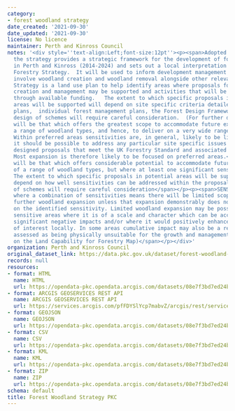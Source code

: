 ```yaml
---
category:
- forest woodland strategy
date_created: '2021-09-30'
date_updated: '2021-09-30'
license: No licence
maintainer: Perth and Kinross Council
notes: '<div style=''text-align:Left;font-size:12pt''><p><span>Adopted at March 2020,
  the strategy provides a strategic framework for the development of forest and woodland
  in Perth and Kinross (2014-2024) and sets out a local interpretation of the Scottish
  Forestry Strategy.  It will be used to inform development management decisions that
  involve woodland creation and woodland removal alongside other relevant information.  The
  Strategy is a land use plan to help identify areas where proposals for woodland
  creation and management may be supported and activities that will be encouraged
  through available funding.   The extent to which specific proposals in potential
  areas will be supported will depend on site specific criteria detailed with in action
  plans,  individual forest management plans, the Forest Design Framework etc.  The
  design of schemes will require careful consideration.  (For further detail see http://www.pkc.gov.uk/CHttpHandler.ashx?id=28220&amp;p=0)</span></p><p><span>CLASS:</span></p><p><span>PREFERRED:  Land
  will be that which offers the greatest scope to accommodate future expansion of
  a range of woodland types, and hence, to deliver on a very wide range of objectives.
  Within preferred areas sensitivities are, in general, likely to be limited, and
  it should be possible to address any particular site specific issues within well
  designed proposals that meet the UK Forestry Standard and associated guidelines.
  Most expansion is therefore likely to be focused on preferred areas.</span></p><p><span>POTENTIAL:  Land
  will be that which offers considerable potential to accommodate future expansion
  of a range of woodland types, but where at least one significant sensitivity exists.
  The extent to which specific proposals in potential areas will be supported will
  depend on how well sensitivities can be addressed within the proposals. The design
  of schemes will require careful consideration</span></p><p><span>SENSITIVE:  Areas
  where a combination of sensitivities means there will be limited scope to accommodate
  further woodland expansion unless that expansion demonstrably does not impact negatively
  on the identified sensitivity. Limited woodland expansion may be possible within
  sensitive areas where it is of a scale and character which can be accommodated without
  significant negative impacts and/or where it would positively enhance the features
  of interest locally. In some areas cumulative impact may also be a relevant consideration.</span></p><p><span>UNSUITABLE:  Areas
  assessed as being physically unsuitable for the growth and management of trees (based
  on the Land Capability for Forestry Map)</span></p></div>'
organization: Perth and Kinross Council
original_dataset_link: https://data.pkc.gov.uk/dataset/forest-woodland-strategy-pkc
records: null
resources:
- format: HTML
  name: HTML
  url: https://opendata-pkc.opendata.arcgis.com/datasets/08e7f3bd7ed24bd1a978e91fa080442e_0
- format: ARCGIS GEOSERVICES REST API
  name: ARCGIS GEOSERVICES REST API
  url: https://services.arcgis.com/pfFDYSlYcp7mabvZ/arcgis/rest/services/Forest_Woodland_Strategy_PKC/FeatureServer/0
- format: GEOJSON
  name: GEOJSON
  url: https://opendata-pkc.opendata.arcgis.com/datasets/08e7f3bd7ed24bd1a978e91fa080442e_0.geojson?outSR=%7B%22latestWkid%22%3A27700%2C%22wkid%22%3A27700%7D
- format: CSV
  name: CSV
  url: https://opendata-pkc.opendata.arcgis.com/datasets/08e7f3bd7ed24bd1a978e91fa080442e_0.csv?outSR=%7B%22latestWkid%22%3A27700%2C%22wkid%22%3A27700%7D
- format: KML
  name: KML
  url: https://opendata-pkc.opendata.arcgis.com/datasets/08e7f3bd7ed24bd1a978e91fa080442e_0.kml?outSR=%7B%22latestWkid%22%3A27700%2C%22wkid%22%3A27700%7D
- format: ZIP
  name: ZIP
  url: https://opendata-pkc.opendata.arcgis.com/datasets/08e7f3bd7ed24bd1a978e91fa080442e_0.zip?outSR=%7B%22latestWkid%22%3A27700%2C%22wkid%22%3A27700%7D
schema: default
title: Forest Woodland Strategy PKC
---
```

